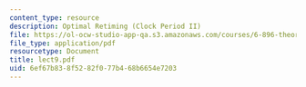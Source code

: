 ```yaml
---
content_type: resource
description: Optimal Retiming (Clock Period II)
file: https://ol-ocw-studio-app-qa.s3.amazonaws.com/courses/6-896-theory-of-parallel-hardware-sma-5511-spring-2004/6ef67b838f5282f077b468b6654e7203_lect9.pdf
file_type: application/pdf
resourcetype: Document
title: lect9.pdf
uid: 6ef67b83-8f52-82f0-77b4-68b6654e7203
---
```

